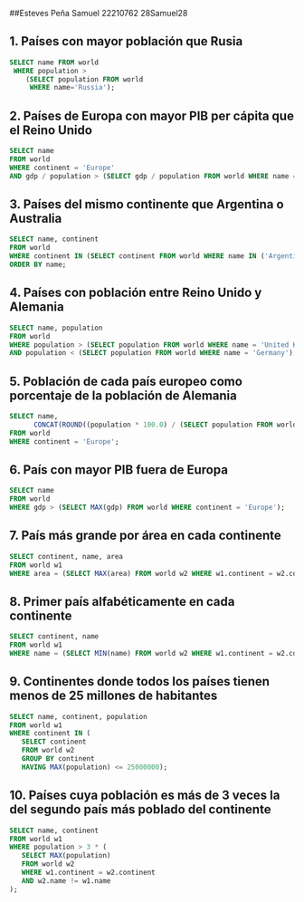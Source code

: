 ##Esteves Peña Samuel 22210762 28Samuel28
## 1. Países con mayor población que Rusia
```sql
SELECT name FROM world
 WHERE population >
    (SELECT population FROM world
     WHERE name='Russia');
```


## 2. Países de Europa con mayor PIB per cápita que el Reino Unido
```sql
SELECT name 
FROM world 
WHERE continent = 'Europe' 
AND gdp / population > (SELECT gdp / population FROM world WHERE name = 'United Kingdom');
```


## 3. Países del mismo continente que Argentina o Australia
```sql
SELECT name, continent 
FROM world 
WHERE continent IN (SELECT continent FROM world WHERE name IN ('Argentina', 'Australia')) 
ORDER BY name;
```


## 4. Países con población entre Reino Unido y Alemania
```sql
SELECT name, population 
FROM world 
WHERE population > (SELECT population FROM world WHERE name = 'United Kingdom') 
AND population < (SELECT population FROM world WHERE name = 'Germany');
```


## 5. Población de cada país europeo como porcentaje de la población de Alemania
```sql
SELECT name, 
      CONCAT(ROUND((population * 100.0) / (SELECT population FROM world WHERE name = 'Germany'), 0), '%') AS percentage 
FROM world 
WHERE continent = 'Europe';
```


## 6. País con mayor PIB fuera de Europa
```sql
SELECT name 
FROM world 
WHERE gdp > (SELECT MAX(gdp) FROM world WHERE continent = 'Europe');
```


## 7. País más grande por área en cada continente
```sql
SELECT continent, name, area 
FROM world w1 
WHERE area = (SELECT MAX(area) FROM world w2 WHERE w1.continent = w2.continent);
```


## 8. Primer país alfabéticamente en cada continente
```sql
SELECT continent, name
FROM world w1
WHERE name = (SELECT MIN(name) FROM world w2 WHERE w1.continent = w2.continent);
```


## 9. Continentes donde todos los países tienen menos de 25 millones de habitantes
```sql
SELECT name, continent, population
FROM world w1
WHERE continent IN (
   SELECT continent
   FROM world w2
   GROUP BY continent
   HAVING MAX(population) <= 25000000);
```


## 10. Países cuya población es más de 3 veces la del segundo país más poblado del continente
```sql
SELECT name, continent
FROM world w1
WHERE population > 3 * (
   SELECT MAX(population)
   FROM world w2
   WHERE w1.continent = w2.continent
   AND w2.name != w1.name
);


